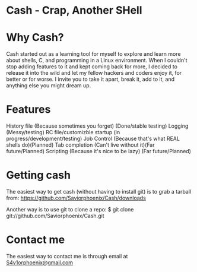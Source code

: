 Cash - Crap, Another SHell
====


Why Cash?
===
Cash started out as a learning tool for myself to explore 
and learn more about shells, C, and programming in a Linux environment. 
When I couldn't stop adding features to it and kept coming back for more,
I decided to release it into the wild and let my fellow hackers and coders 
enjoy it, for better or for worse. I invite you to take it apart, break it, 
add to it, and anything else you might dream up.

Features
===
History file (Because sometimes you forget) (Done/stable testing) 
Logging (Messy/testing) 
RC file/customizble startup (in progress/development/testing) 
Job Control (Because that's what REAL shells do)(Planned) 
Tab completion (Can't live without it)(Far future/Planned) 
Scripting (Because it's nice to be lazy) (Far future/Planned) 

  
Getting cash
===
The easiest way to get cash (without having to install git) is to grab a tarball from:
https://github.com/Saviorphoenix/Cash/downloads

Another way is to use git to clone a repo:
$ git clone git://github.com/Saviorphoenix/Cash.git


Contact me
===
The easiest way to contact me is through email at S4v1orphoenix@gmail.com